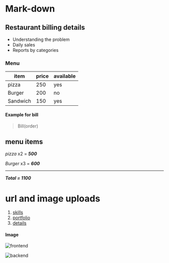# Mark-down

## Restaurant billing details

 - Understanding the problem
 - Daily sales
 -  Reports by categories


###  Menu

| item  | price | available |
|---    |---    |---        |
|pizza  |250    | yes       |
|Burger |200    |no          |
|Sandwich |150  |yes|

#### Example for bill

> Bill(order)

**menu items**
-----------------------------

*pizza*   x2   = ***500***

*Burger*   x3   = ***600***

-----------------------------
>
***Total = 1100***

# url and image uploads


1. [skills](./folder/skills.md)
2. [portfolio](https://www.youtube.com/)
3. [details](./folder/folder1/details.md)


#### Image

![frontend](https://www.softsuave.com/blog/wp-content/uploads/2023/01/Top-factors-of-frontend-frameworks-1-1024x579.png)

![backend](https://ftechiz.com/wp-content/uploads/2024/09/41.jpg)












> 
